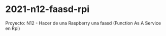 # 2021-n12-faasd-rpi
Proyecto: N12 - Hacer de una Raspberry una faasd (Function As A Service en Rpi)
